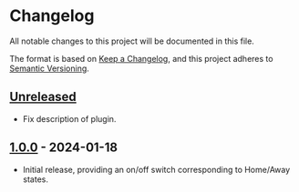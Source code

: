 # Changelog

All notable changes to this project will be documented in this file.

The format is based on [Keep a Changelog](https://keepachangelog.com/en/1.0.0/),
and this project adheres to [Semantic Versioning](https://semver.org/spec/v2.0.0.html).

## [Unreleased]

- Fix description of plugin.

## [1.0.0] - 2024-01-18

- Initial release, providing an on/off switch corresponding to Home/Away states.

[unreleased]: https://github.com/mganjoo/homebridge-leviton-home-away/compare/1.0.0...HEAD
[1.0.0]: https://github.com/mganjoo/homebridge-leviton-home-away/releases/tag/1.0.0

